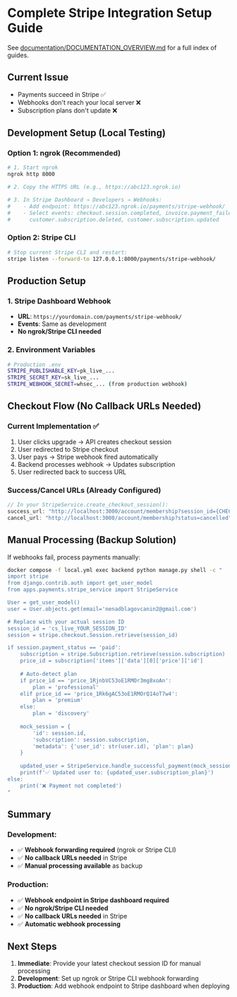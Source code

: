 # Complete Stripe Integration Setup Guide
See [documentation/DOCUMENTATION_OVERVIEW.md](documentation/DOCUMENTATION_OVERVIEW.md) for a full index of guides.


## Current Issue
- Payments succeed in Stripe ✅
- Webhooks don't reach your local server ❌
- Subscription plans don't update ❌

## Development Setup (Local Testing)

### Option 1: ngrok (Recommended)
```bash
# 1. Start ngrok
ngrok http 8000

# 2. Copy the HTTPS URL (e.g., https://abc123.ngrok.io)

# 3. In Stripe Dashboard → Developers → Webhooks:
#    - Add endpoint: https://abc123.ngrok.io/payments/stripe-webhook/
#    - Select events: checkout.session.completed, invoice.payment_failed, 
#      customer.subscription.deleted, customer.subscription.updated
```

### Option 2: Stripe CLI
```bash
# Stop current Stripe CLI and restart:
stripe listen --forward-to 127.0.0.1:8000/payments/stripe-webhook/
```

## Production Setup

### 1. Stripe Dashboard Webhook
- **URL**: `https://yourdomain.com/payments/stripe-webhook/`
- **Events**: Same as development
- **No ngrok/Stripe CLI needed**

### 2. Environment Variables
```bash
# Production .env
STRIPE_PUBLISHABLE_KEY=pk_live_...
STRIPE_SECRET_KEY=sk_live_...
STRIPE_WEBHOOK_SECRET=whsec_... (from production webhook)
```

## Checkout Flow (No Callback URLs Needed)

### Current Implementation ✅
1. User clicks upgrade → API creates checkout session
2. User redirected to Stripe checkout
3. User pays → Stripe webhook fired automatically
4. Backend processes webhook → Updates subscription
5. User redirected back to success URL

### Success/Cancel URLs (Already Configured)
```javascript
// In your StripeService.create_checkout_session():
success_url: "http://localhost:3000/account/membership?session_id={CHECKOUT_SESSION_ID}&status=success"
cancel_url: "http://localhost:3000/account/membership?status=cancelled"
```

## Manual Processing (Backup Solution)

If webhooks fail, process payments manually:

```bash
docker compose -f local.yml exec backend python manage.py shell -c "
import stripe
from django.contrib.auth import get_user_model
from apps.payments.stripe_service import StripeService

User = get_user_model()
user = User.objects.get(email='nenadblagovcanin2@gmail.com')

# Replace with your actual session ID
session_id = 'cs_live_YOUR_SESSION_ID'
session = stripe.checkout.Session.retrieve(session_id)

if session.payment_status == 'paid':
    subscription = stripe.Subscription.retrieve(session.subscription)
    price_id = subscription['items']['data'][0]['price']['id']
    
    # Auto-detect plan
    if price_id == 'price_1RjnbVC53oE1RMOr3mg8xoAn':
        plan = 'professional'
    elif price_id == 'price_1Rk6gAC53oE1RMOrQ14oT7w4':
        plan = 'premium'
    else:
        plan = 'discovery'
    
    mock_session = {
        'id': session.id,
        'subscription': session.subscription,
        'metadata': {'user_id': str(user.id), 'plan': plan}
    }
    
    updated_user = StripeService.handle_successful_payment(mock_session)
    print(f'✅ Updated user to: {updated_user.subscription_plan}')
else:
    print('❌ Payment not completed')
"
```

## Summary

### Development:
- ✅ **Webhook forwarding required** (ngrok or Stripe CLI)
- ✅ **No callback URLs needed** in Stripe
- ✅ **Manual processing available** as backup

### Production:
- ✅ **Webhook endpoint in Stripe dashboard required**
- ✅ **No ngrok/Stripe CLI needed**
- ✅ **No callback URLs needed** in Stripe
- ✅ **Automatic webhook processing**

## Next Steps

1. **Immediate**: Provide your latest checkout session ID for manual processing
2. **Development**: Set up ngrok or Stripe CLI webhook forwarding
3. **Production**: Add webhook endpoint to Stripe dashboard when deploying
